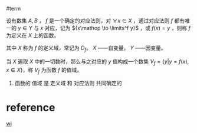 #term 

设有数集 ${ A,B}$ ， ${\displaystyle f}$ 是一个确定的对应法则，对 ${\forall x \in X}$ ，通过对应法则 ${\displaystyle f}$ 都有唯一的 ${y \in Y}$ 与 ${x}$ 对应，记为 ${x\mathop \to \limits^f y}$ ，或 ${f(x) = y}$ ，则称  ${\displaystyle f}$ 为定义在 ${X}$ 上的函数。

其中 ${X}$ 称为 ${\displaystyle f}$ 的定义域，常记为 ${D_f}$。
 ${X}$  ——自变量， ${Y}$ ——因变量。

当 ${X}$ 遍取 ${X}$ 中的一切数时，那么与之对应的 ${y}$ 值构成一个数集 ${V_f} = \{ y|y = f(x),x \in X\}$，称 ${V_f}$ 为函数 ${f}$ 的值域。

1. 函数的 值域 是 定义域 和 对应法则 共同确定的


# reference
[wj](https://zh.wikipedia.org/wiki/%E5%87%BD%E6%95%B0)